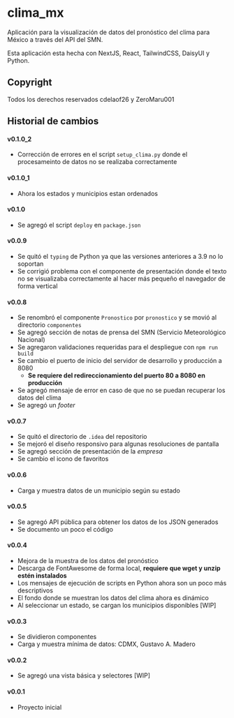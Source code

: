 # clima_mx

Aplicación para la visualización de datos del pronóstico del clima para México a través del API del SMN. 

Esta aplicación esta hecha con NextJS, React, TailwindCSS, DaisyUI y Python.

## Copyright
Todos los derechos reservados cdelaof26 y ZeroMaru001

## Historial de cambios

#### v0.1.0_2
- Corrección de errores en el script `setup_clima.py` donde el procesameinto 
  de datos no se realizaba correctamente

#### v0.1.0_1
- Ahora los estados y municipios estan ordenados

#### v0.1.0
- Se agregó el script `deploy` en `package.json`

#### v0.0.9
- Se quitó el `typing` de Python ya que las versiones anteriores a 3.9 no lo soportan
- Se corrigió problema con el componente de presentación donde el texto no se visualizaba correctamente
  al hacer más pequeño el navegador de forma vertical

#### v0.0.8
- Se renombró el componente `Pronostico` por `pronostico` y se movió al directorio `componentes`
- Se agregó sección de notas de prensa del SMN (Servicio Meteorológico Nacional)
- Se agregaron validaciones requeridas para el despliegue con `npm run build`
- Se cambio el puerto de inicio del servidor de desarrollo y producción a 8080
  - **Se requiere del redireccionamiento del puerto 80 a 8080 en producción**
- Se agregó mensaje de error en caso de que no se puedan recuperar los datos del clima
- Se agregó un _footer_

#### v0.0.7
- Se quitó el directorio de `.idea` del repositorio
- Se mejoró el diseño responsivo para algunas resoluciones de pantalla
- Se agregó sección de presentación de la _empresa_
- Se cambio el icono de favoritos

#### v0.0.6
- Carga y muestra datos de un municipio según su estado

#### v0.0.5
- Se agregó API pública para obtener los datos de los JSON generados
- Se documento un poco el código

#### v0.0.4
- Mejora de la muestra de los datos del pronóstico
- Descarga de FontAwesome de forma local, **requiere que wget y unzip estén instalados**
- Los mensajes de ejecución de scripts en Python ahora son un poco más descriptivos
- El fondo donde se muestran los datos del clima ahora es dinámico
- Al seleccionar un estado, se cargan los municipios disponibles [WIP]

#### v0.0.3
- Se dividieron componentes
- Carga y muestra mínima de datos: CDMX, Gustavo A. Madero

#### v0.0.2
- Se agregó una vista básica y selectores [WIP]

#### v0.0.1
- Proyecto inicial
